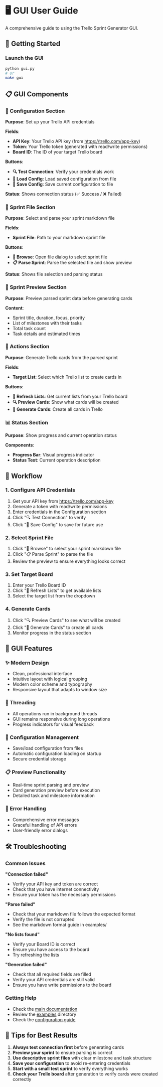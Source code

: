 # 🖥️ GUI User Guide

A comprehensive guide to using the Trello Sprint Generator GUI.

## 🚀 Getting Started

### Launch the GUI
```bash
python gui.py
# or
make gui
```

## 📋 GUI Components

### 🔧 Configuration Section

**Purpose**: Set up your Trello API credentials

**Fields**:
- **API Key**: Your Trello API key (from https://trello.com/app-key)
- **Token**: Your Trello token (generated with read/write permissions)
- **Board ID**: The ID of your target Trello board

**Buttons**:
- **🔍 Test Connection**: Verify your credentials work
- **💾 Load Config**: Load saved configuration from file
- **💾 Save Config**: Save current configuration to file

**Status**: Shows connection status (✅ Success / ❌ Failed)

### 📁 Sprint File Section

**Purpose**: Select and parse your sprint markdown file

**Fields**:
- **Sprint File**: Path to your markdown sprint file

**Buttons**:
- **📂 Browse**: Open file dialog to select sprint file
- **📋 Parse Sprint**: Parse the selected file and show preview

**Status**: Shows file selection and parsing status

### 👀 Sprint Preview Section

**Purpose**: Preview parsed sprint data before generating cards

**Content**:
- Sprint title, duration, focus, priority
- List of milestones with their tasks
- Total task count
- Task details and estimated times

### 🚀 Actions Section

**Purpose**: Generate Trello cards from the parsed sprint

**Fields**:
- **Target List**: Select which Trello list to create cards in

**Buttons**:
- **🔄 Refresh Lists**: Get current lists from your Trello board
- **🔍 Preview Cards**: Show what cards will be created
- **🎯 Generate Cards**: Create all cards in Trello

### 📊 Status Section

**Purpose**: Show progress and current operation status

**Components**:
- **Progress Bar**: Visual progress indicator
- **Status Text**: Current operation description

## 🔄 Workflow

### 1. **Configure API Credentials**
1. Get your API key from https://trello.com/app-key
2. Generate a token with read/write permissions
3. Enter credentials in the Configuration section
4. Click "🔍 Test Connection" to verify
5. Click "💾 Save Config" to save for future use

### 2. **Select Sprint File**
1. Click "📂 Browse" to select your sprint markdown file
2. Click "📋 Parse Sprint" to parse the file
3. Review the preview to ensure everything looks correct

### 3. **Set Target Board**
1. Enter your Trello Board ID
2. Click "🔄 Refresh Lists" to get available lists
3. Select the target list from the dropdown

### 4. **Generate Cards**
1. Click "🔍 Preview Cards" to see what will be created
2. Click "🎯 Generate Cards" to create all cards
3. Monitor progress in the status section

## 🎨 GUI Features

### ✨ Modern Design
- Clean, professional interface
- Intuitive layout with logical grouping
- Modern color scheme and typography
- Responsive layout that adapts to window size

### 🔄 Threading
- All operations run in background threads
- GUI remains responsive during long operations
- Progress indicators for visual feedback

### 💾 Configuration Management
- Save/load configuration from files
- Automatic configuration loading on startup
- Secure credential storage

### 📋 Preview Functionality
- Real-time sprint parsing and preview
- Card generation preview before execution
- Detailed task and milestone information

### 🎯 Error Handling
- Comprehensive error messages
- Graceful handling of API errors
- User-friendly error dialogs

## 🛠️ Troubleshooting

### Common Issues

**"Connection failed"**
- Verify your API key and token are correct
- Check that you have internet connectivity
- Ensure your token has the necessary permissions

**"Parse failed"**
- Check that your markdown file follows the expected format
- Verify the file is not corrupted
- See the markdown format guide in examples/

**"No lists found"**
- Verify your Board ID is correct
- Ensure you have access to the board
- Try refreshing the lists

**"Generation failed"**
- Check that all required fields are filled
- Verify your API credentials are still valid
- Ensure you have write permissions to the board

### Getting Help

- Check the [main documentation](README.md)
- Review the [examples](examples/) directory
- Check the [configuration guide](config/README.md)

## 🎯 Tips for Best Results

1. **Always test connection first** before generating cards
2. **Preview your sprint** to ensure parsing is correct
3. **Use descriptive sprint files** with clear milestone and task structure
4. **Save your configuration** to avoid re-entering credentials
5. **Start with a small test sprint** to verify everything works
6. **Check your Trello board** after generation to verify cards were created correctly
